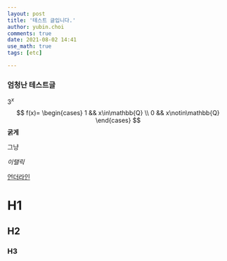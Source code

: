 ```yaml
---
layout: post
title: '테스트 글입니다.'
author: yubin.choi
comments: true
date: 2021-08-02 14:41
use_math: true
tags: [etc]

---
```


### 엄청난 테스트글

$3^x$
$$
f(x)=
\begin{cases}
1 && x\in\mathbb{Q} \\
0 && x\notin\mathbb{Q}
\end{cases}
$$
**굵게**

그냥

*이탤릭*

<u>언더라인</u>

# H1

## H2

### H3


